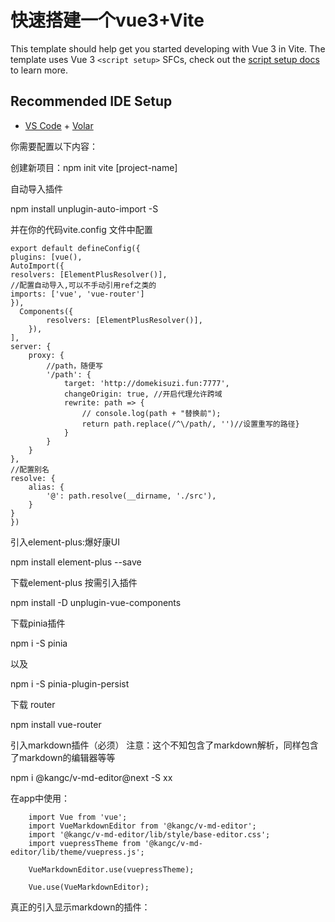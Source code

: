 # 快速搭建一个vue3+Vite

This template should help get you started developing with Vue 3 in Vite. The template uses Vue 3 `<script setup>` SFCs, check out the [script setup docs](https://v3.vuejs.org/api/sfc-script-setup.html#sfc-script-setup) to learn more.

## Recommended IDE Setup

- [VS Code](https://code.visualstudio.com/) + [Volar](https://marketplace.visualstudio.com/items?itemName=Vue.volar)

你需要配置以下内容：

创建新项目：npm init vite [project-name]

自动导入插件

npm install unplugin-auto-import -S

并在你的代码vite.config 文件中配置



    export default defineConfig({
    plugins: [vue(),
    AutoImport({
    resolvers: [ElementPlusResolver()],
    //配置自动导入,可以不手动引用ref之类的
    imports: ['vue', 'vue-router']
    }),
      Components({
            resolvers: [ElementPlusResolver()],
        }),
    ],
    server: {
        proxy: {
            //path，随便写
            '/path': {
                target: 'http://domekisuzi.fun:7777',
                changeOrigin: true, //开启代理允许跨域
                rewrite: path => {
                    // console.log(path + "替换前");
                    return path.replace(/^\/path/, '')//设置重写的路径}
                }
            }
        }
    },
    //配置别名
    resolve: {
        alias: {
            '@': path.resolve(__dirname, './src'),
        }
    }
    })


引入element-plus:爆好康UI

npm install element-plus --save

下载element-plus 按需引入插件

npm install -D unplugin-vue-components

下载pinia插件

npm i -S pinia

以及

npm i -S pinia-plugin-persist

下载 router

npm install vue-router

引入markdown插件（必须） 注意：这个不知包含了markdown解析，同样包含了markdown的编辑器等等

npm i @kangc/v-md-editor@next -S  xx

在app中使用： 

        import Vue from 'vue';
        import VueMarkdownEditor from '@kangc/v-md-editor';
        import '@kangc/v-md-editor/lib/style/base-editor.css';
        import vuepressTheme from '@kangc/v-md-editor/lib/theme/vuepress.js';
        
        VueMarkdownEditor.use(vuepressTheme);
        
        Vue.use(VueMarkdownEditor);

真正的引入显示markdown的插件：
